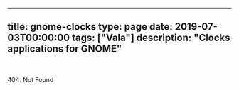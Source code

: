 
---
title: gnome-clocks
type: page
date: 2019-07-03T00:00:00
tags: ["Vala"]
description: "Clocks applications for GNOME"
---


<br>

404: Not Found